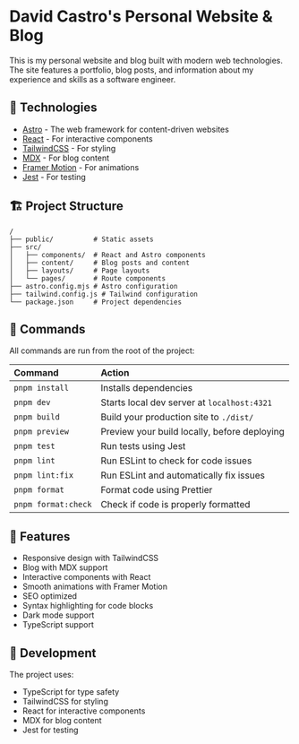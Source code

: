 # David Castro's Personal Website & Blog

This is my personal website and blog built with modern web technologies. The site features a portfolio, blog posts, and information about my experience and skills as a software engineer.

## 🚀 Technologies

- [Astro](https://astro.build) - The web framework for content-driven websites
- [React](https://reactjs.org) - For interactive components
- [TailwindCSS](https://tailwindcss.com) - For styling
- [MDX](https://mdxjs.com) - For blog content
- [Framer Motion](https://www.framer.com/motion/) - For animations
- [Jest](https://jestjs.io) - For testing

## 🏗️ Project Structure

```text
/
├── public/          # Static assets
├── src/
│   ├── components/  # React and Astro components
│   ├── content/     # Blog posts and content
│   ├── layouts/     # Page layouts
│   └── pages/       # Route components
├── astro.config.mjs # Astro configuration
├── tailwind.config.js # Tailwind configuration
└── package.json     # Project dependencies
```

## 🧞 Commands

All commands are run from the root of the project:

| Command             | Action                                       |
| :------------------ | :------------------------------------------- |
| `pnpm install`      | Installs dependencies                        |
| `pnpm dev`          | Starts local dev server at `localhost:4321`  |
| `pnpm build`        | Build your production site to `./dist/`      |
| `pnpm preview`      | Preview your build locally, before deploying |
| `pnpm test`         | Run tests using Jest                         |
| `pnpm lint`         | Run ESLint to check for code issues          |
| `pnpm lint:fix`     | Run ESLint and automatically fix issues      |
| `pnpm format`       | Format code using Prettier                   |
| `pnpm format:check` | Check if code is properly formatted          |

## 📝 Features

- Responsive design with TailwindCSS
- Blog with MDX support
- Interactive components with React
- Smooth animations with Framer Motion
- SEO optimized
- Syntax highlighting for code blocks
- Dark mode support
- TypeScript support

## 🎨 Development

The project uses:

- TypeScript for type safety
- TailwindCSS for styling
- React for interactive components
- MDX for blog content
- Jest for testing
